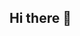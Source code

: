## Hi there 👋

<!--
**tim-mwangi01/tim-mwangi01** is a ✨ _special_ ✨ repository because its `README.md` (this file) appears on your GitHub profile.

Here are some ideas to get you started:

- 🌱 I’m currently learning about front end and back end development
- 👯 I’m looking to collaborate with ambitious people ready to change the world

- 💬 Ask me about anything regarding programing
- 📫 How to reach me: timwangi2020@gmail.com
- 😄 Pronouns: Him
